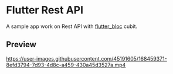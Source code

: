 # Flutter Rest API
A sample app work on Rest API with [flutter_bloc](https://pub.dev/packages/flutter_bloc) cubit.

## Preview
https://user-images.githubusercontent.com/45191605/168459371-8efd3794-7d93-4d8c-a459-430a45d3527a.mp4
